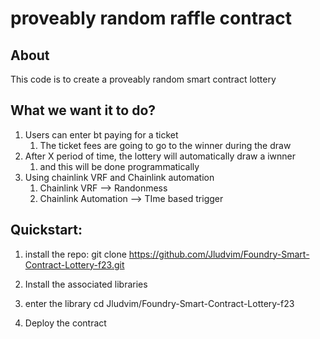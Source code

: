 # proveably random raffle contract

## About 
This code is to create a proveably random smart contract lottery

## What we want it to do?

1. Users can enter bt paying for a ticket
    1. The ticket fees are going to go to the winner during the draw
2. After X period of time, the lottery will automatically draw a iwnner
    1. and this will be done programmatically
3. Using chainlink VRF and Chainlink automation
    1. Chainlink VRF --> Randonmess
    2. Chainlink Automation --> TIme based trigger



## Quickstart:

1. install the repo:
    git clone https://github.com/Jludvim/Foundry-Smart-Contract-Lottery-f23.git
2. Install the associated libraries
   
 3. enter the library
      cd Jludvim/Foundry-Smart-Contract-Lottery-f23
5. Deploy the contract
   


